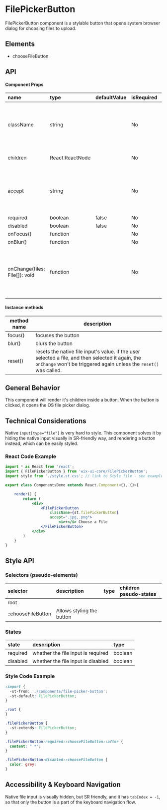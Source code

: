 # FilePickerButton

FilePickerButton component is a stylable button that opens system browser dialog for choosing files to upload.

## Elements

* chooseFileButton

## API

#### Component Props

| name                          | type            | defaultValue | isRequired | description                                                  |
| :---------------------------- | :-------------- | ------------ | :--------- | ------------------------------------------------------------ |
| className                     | string          |              | No         | Allows overriding the component's styles – see the [example](#style-code-example) below. |
| children                      | React.ReactNode |              | No         | Elements to render inside the button.                        |
| accept                        | string          |              | No         | A string that defines the file types the file input should accept ([MDN](https://developer.mozilla.org/en-US/docs/Web/HTML/Element/input/file#accept)). |
| required                      | boolean         | false        | No         |                                                              |
| disabled                      | boolean         | false        | No         |                                                              |
| onFocus()                     | function        |              | No         |                                                              |
| onBlur()                      | function        |              | No         |                                                              |
| onChange(files: File[]): void | function        |              | No         | Triggered when the user finishes selecting files through a native OS file picker dialog. |

#### Instance methods

| method name | description                                                  |
| ----------- | ------------------------------------------------------------ |
| focus()     | focuses the button                                           |
| blur()      | blurs the button                                             |
| reset()     | resets the native file input's value. if the user selected a file, and then selected it again, the `onChange` won't be triggered again unless the `reset()` was called. |


## General Behavior
This component will render it's children inside a button. When the button is clicked, it opens the OS file picker dialog.

## Technical Considerations
Native `input[type="file"]`  is very hard to style. This component solves it by hiding the native input visually in SR-friendly way, and rendering a button instead, which can be easily styled.



### React Code Example

```jsx
import * as React from 'react';
import { FilePickerButton } from 'wix-ui-core/FilePickerButton';
import style from './style.st.css'; // link to Style file - see examples of style files below

export class ComponentsDemo extends React.Component<{}, {}>{

    render() {
        return (
            <div>
                <FilePickerButton
                    className={st.filePickerButton}
                    accept=".jpg,.png">
                        <i>+</i> Choose a File
                </FilePickerButton>  
            </div>
        )
    }
}
```

## Style API

### Selectors (pseudo-elements)

| selector           | description               | type | children pseudo-states |
| :----------------- | :------------------------ | :--- | :--------------------- |
| root               |                           |      |                        |
| ::chooseFileButton | Allows styling the button |      |                        |

### States

| state    | description                        | type    |
| :------- | :--------------------------------- | :------ |
| required | whether the file input is required | boolean |
| disabled | whether the file input is disabled | boolean |

### Style Code Example

```css
:import {
  -st-from: './components/file-picker-button';
  -st-default: FilePickerButton;
}

.root {
}

.filePickerButton {
  -st-extends: FilePickerButton;
}

.filePickerButton:required::chooseFileButton::after {
  content: " *";
}

.filePickerButton:disabled::chooseFileButton {
  color: grey;
}
```

## Accessibility & Keyboard Navigation

Native file input is visually hidden, but SR friendly, and it has `tabIndex = -1`, so that only the button is a part of the keyboard navigation flow.
